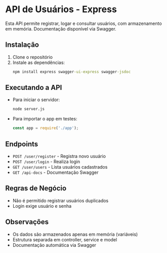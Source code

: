 # API de Usuários - Express

Esta API permite registrar, logar e consultar usuários, com armazenamento em memória. Documentação disponível via Swagger.

## Instalação

1. Clone o repositório
2. Instale as dependências:
   ```cmd
   npm install express swagger-ui-express swagger-jsdoc
   ```

## Executando a API

- Para iniciar o servidor:
  ```cmd
  node server.js
  ```
- Para importar o app em testes:
  ```js
  const app = require('./app');
  ```

## Endpoints

- `POST /user/register` - Registra novo usuário
- `POST /user/login` - Realiza login
- `GET /user/users` - Lista usuários cadastrados
- `GET /api-docs` - Documentação Swagger

## Regras de Negócio
- Não é permitido registrar usuários duplicados
- Login exige usuário e senha

## Observações
- Os dados são armazenados apenas em memória (variáveis)
- Estrutura separada em controller, service e model
- Documentação automática via Swagger
